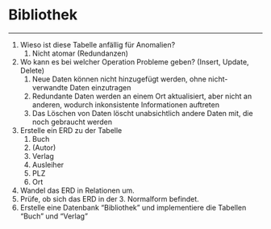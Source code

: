 # Bibliothek
___
1. Wieso ist diese Tabelle anfällig für Anomalien?
	1. Nicht atomar (Redundanzen)
2. Wo kann es bei welcher Operation Probleme geben? (Insert, Update, Delete)
	1. Neue Daten können nicht hinzugefügt werden, ohne nicht-verwandte Daten einzutragen
	2. Redundante Daten werden an einem Ort aktualisiert, aber nicht an anderen, wodurch inkonsistente Informationen auftreten
	3. Das Löschen von Daten löscht unabsichtlich andere Daten mit, die noch gebraucht werden
3. Erstelle ein ERD zu der Tabelle
	1. Buch
	2. (Autor)
	3. Verlag
	4. Ausleiher
	5. PLZ
	6. Ort
4. Wandel das ERD in Relationen um.
5. Prüfe, ob sich das ERD in der 3. Normalform befindet.
6. Erstelle eine Datenbank “Bibliothek” und implementiere die Tabellen “Buch” und “Verlag”